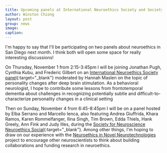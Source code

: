 ```yaml
---
title: Upcoming panels at International Neuroethics Society and Society for Neuroscience meetings in San Diego
author: Winston Chiong
layout: post
group: news
image: 
caption: 
---
```


I'm happy to say that I'll be participating on two panels about neuroethics in San Diego next month. I think both will 
open some space for really interesting discussions!

On Thursday, November 1 from 2:15-3:45pm I will be joining Jonathan Pugh, Cynthia Kubu, and Frederic Gilbert on an 
[International Neuroethics Society panel](https://www.neuroethicssociety.org/meeting-program){:target="\_blank"} 
moderated by Hannah Maslen on the topic of personality changes after deep brain stimulation. As a behavioral neurologist, 
I hope to contribute some lessons from frontotemporal dementia about challenges in recognizing potentially subtle 
and difficult-to-characterize personality changes in a clinical setting

Then on Sunday, November 4 from 6:45-8:45pm I will be on a panel hosted by Elba Serrano and  Marcello Ienca, also 
featuring Andrea Giuffrida, Khara Ramos, Karen Rommelfanger, Ilina Singh, Tim Brown, Edda Thiels, Hank Greely, 
Ann Fink and Judy Illes, during the 
[Society for Neuroscience Neuroethics Social](http://www.sfn.org/Meetings/Neuroscience-2018/Sessions-and-Events/SfN-Sponsored-Socials#Neuroethics-Social){:target="\_blank"}. Among other things, I'm hoping to draw on our experience with the 
[Neuroethics in Novel Neurotechnologies](/projects/index.html#neurotech) project to encourage other neuroscientists 
to think about building collaborations and funding research in neuroethics.
